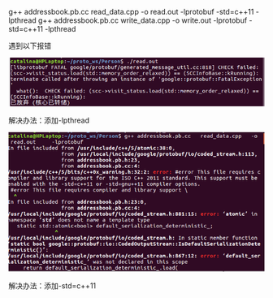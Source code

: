 g++ addressbook.pb.cc read_data.cpp -o read.out -lprotobuf -std=c++11   -lpthread
g++ addressbook.pb.cc write_data.cpp -o write.out -lprotobuf  -std=c++11  -lpthread

遇到以下报错

![1564418759305](readme.assets/1564418759305.png)

解决办法：添加-lpthread

![1564418805058](readme.assets/1564418805058.png)

解决办法：添加-std=c++11